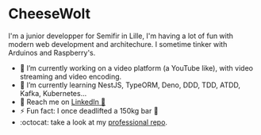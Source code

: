 # CheeseWolt

I'm a junior developper for Semifir in Lille, I'm having a lot of fun with modern web development and architechure. I sometime tinker with Arduinos and Raspberry's.

- 🔭 I’m currently working on a video platform (a YouTube like), with video streaming and video encoding.
- 🌱 I’m currently learning NestJS, TypeORM, Deno, DDD, TDD, ATDD, Kafka, Kubernetes...
- 💌 Reach me on [LinkedIn 🔗](https://www.linkedin.com/in/benoit-routier/)
- ⚡ Fun fact: I once deadlifted a 150kg bar 💪
- :octocat: take a look at my [professional repo](https://github.com/benoitsemifir).
